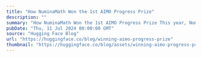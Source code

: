 ```yaml
---
title: "How NuminaMath Won the 1st AIMO Progress Prize"
description: ""
summary: "How NuminaMath Won the 1st AIMO Progress Prize This year, Numina and Hugging Face collaborated to co..."
pubDate: "Thu, 11 Jul 2024 00:00:00 GMT"
source: "Hugging Face Blog"
url: "https://huggingface.co/blog/winning-aimo-progress-prize"
thumbnail: "https://huggingface.co/blog/assets/winning-aimo-progress-prize/thumbnail.png"
---
```


